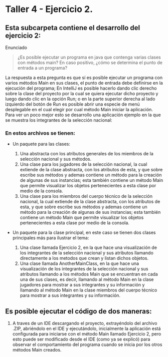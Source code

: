 # Taller 4 - Ejercicio 2.
## Esta subcarpeta contiene el desarrollo del ejercicio 2:
Enunciado
> ¿Es posible ejecutar un programa en java que contenga varias clases con métodos main? En caso positivo, ¿cómo se determina el punto de entrada a un programa?

La respuesta a esta pregunta es que sí es posible ejecutar un programa con varios métodos Main en sus clases, el punto de entrada debe definirse en la ejecución del programa; En IntelliJ es posible hacerlo dando clic derecho sobre la clase del proyecto por la cual se quiera ejecutar dicho proyecto y luego dando clic en la opción Run; o en la parte superior derecha al lado izquierdo del botón de Run es posible abrir una especie de menú desplegable en el cual elegir por cual método Main iniciar la aplicación.
Para ver un poco mejor esto se desarrollo una aplicación ejemplo en la que se muestra los integrantes de la selección nacional:

### En estos archivos se tienen:

* Un paquete para las clases:
  1. Una abstracta con los atributos generales de los miembros de la selección nacional y sus métodos.
  2. Una clase para los jugadores de la selección nacional, la cual extiende de la clase abstracta, con los atributos de esta, y que sobre escribe sus métodos y ademas contiene un método para la creación de algunas de sus instancias; esta también contiene un método Main que permite visualizar los objetos pertenecientes a esta clase por medio de la consola.
  3. Una clase para los miembros del cuerpo técnico de la selección nacional, la cual extiende de la clase abstracta, con los atributos de esta, y que sobre escribe sus métodos y ademas contiene un método para la creación de algunas de sus instancias; esta también contiene un método Main que permite visualizar los objetos pertenecientes a esta clase por medio de la consola.

* Un paquete para la clase principal, en este caso se tienen dos clases principales más para ilustrar el tema:
  1. Una clase llamada Ejercicio 2, en la que hace una visualización de los integrantes de la selección nacional y sus atributos llamando directamente a los metodos que crean y listan dichos objetos.
  2. Una clase llamada AnotherMainClass, en la que hace una visualización de los integrantes de la selección nacional y sus atributos llamando a los métodos Main que se encuentran en cada una de sus clases, es decir, llamando al método Main en la clase jugadores para mostrar a sus integrantes y su información y llamando al método Main en la clase miembros del cuerpo técnico para mostrar a sus integrantes y su información.

## Es posible ejecutar el código de dos maneras:
1. A traves de un IDE descargando el proyecto, extrayéndolo del archivo .ZIP, abriéndolo en el IDE y ejecutándolo, inicialmente la aplicación está configurada para iniciarse con el método Main llamado Ejercicio 2, pero esto puede ser modificado desde el IDE (como ya se explicó) para observar el comportamiento del programa cuando se inicia por los otros métodos Main creados.
